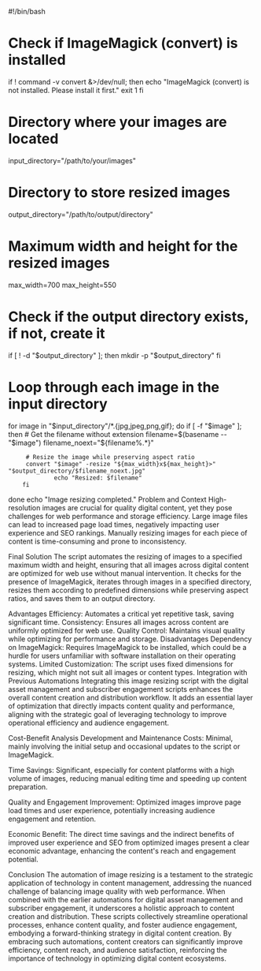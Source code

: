 #!/bin/bash

# Check if ImageMagick (convert) is installed
if ! command -v convert &>/dev/null; then
	    echo "ImageMagick (convert) is not installed. Please install it first."
	        exit 1
fi

# Directory where your images are located
input_directory="/path/to/your/images"

# Directory to store resized images
output_directory="/path/to/output/directory"

# Maximum width and height for the resized images
max_width=700
max_height=550

# Check if the output directory exists, if not, create it
if [ ! -d "$output_directory" ]; then
	    mkdir -p "$output_directory"
fi

# Loop through each image in the input directory
for image in "$input_directory"/*.{jpg,jpeg,png,gif}; do
	    if [ -f "$image" ]; then
		# Get the filename without extension
		filename=$(basename -- "$image")
	         filename_noext="${filename%.*}"

		 # Resize the image while preserving aspect ratio
		 convert "$image" -resize "${max_width}x${max_height}>" "$output_directory/$filename_noext.jpg"
		         echo "Resized: $filename"
		fi
done
echo "Image resizing completed."
Problem and Context
High-resolution images are crucial for quality digital content, yet they pose challenges for web performance and storage efficiency. Large image files can lead to increased page load times, negatively impacting user experience and SEO rankings. Manually resizing images for each piece of content is time-consuming and prone to inconsistency.

Final Solution
The script automates the resizing of images to a specified maximum width and height, ensuring that all images across digital content are optimized for web use without manual intervention. It checks for the presence of ImageMagick, iterates through images in a specified directory, resizes them according to predefined dimensions while preserving aspect ratios, and saves them to an output directory.

Advantages
Efficiency: Automates a critical yet repetitive task, saving significant time.
Consistency: Ensures all images across content are uniformly optimized for web use.
Quality Control: Maintains visual quality while optimizing for performance and storage.
Disadvantages
Dependency on ImageMagick: Requires ImageMagick to be installed, which could be a hurdle for users unfamiliar with software installation on their operating systems.
Limited Customization: The script uses fixed dimensions for resizing, which might not suit all images or content types.
Integration with Previous Automations
Integrating this image resizing script with the digital asset management and subscriber engagement scripts enhances the overall content creation and distribution workflow. It adds an essential layer of optimization that directly impacts content quality and performance, aligning with the strategic goal of leveraging technology to improve operational efficiency and audience engagement.

Cost-Benefit Analysis
Development and Maintenance Costs: Minimal, mainly involving the initial setup and occasional updates to the script or ImageMagick.

Time Savings: Significant, especially for content platforms with a high volume of images, reducing manual editing time and speeding up content preparation.

Quality and Engagement Improvement: Optimized images improve page load times and user experience, potentially increasing audience engagement and retention.

Economic Benefit: The direct time savings and the indirect benefits of improved user experience and SEO from optimized images present a clear economic advantage, enhancing the content's reach and engagement potential.

Conclusion
The automation of image resizing is a testament to the strategic application of technology in content management, addressing the nuanced challenge of balancing image quality with web performance. When combined with the earlier automations for digital asset management and subscriber engagement, it underscores a holistic approach to content creation and distribution. These scripts collectively streamline operational processes, enhance content quality, and foster audience engagement, embodying a forward-thinking strategy in digital content creation. By embracing such automations, content creators can significantly improve efficiency, content reach, and audience satisfaction, reinforcing the importance of technology in optimizing digital content ecosystems.
